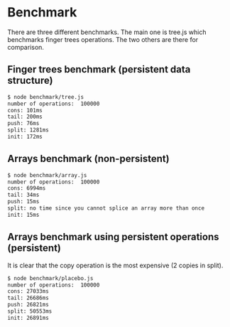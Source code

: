 # Benchmark

There are three different benchmarks. The main one is tree.js which benchmarks
finger trees operations. The two others are there for comparison.

## Finger trees benchmark (persistent data structure)

```sh
$ node benchmark/tree.js
number of operations:  100000
cons: 101ms
tail: 200ms
push: 76ms
split: 1281ms
init: 172ms
```

## Arrays benchmark (non-persistent)

```sh
$ node benchmark/array.js
number of operations:  100000
cons: 6994ms
tail: 34ms
push: 15ms
split: no time since you cannot splice an array more than once
init: 15ms
```

## Arrays benchmark using persistent operations (persistent)

It is clear that the copy operation is the most expensive (2 copies in split).

```sh
$ node benchmark/placebo.js
number of operations:  100000
cons: 27033ms
tail: 26686ms
push: 26821ms
split: 50553ms
init: 26891ms
```
